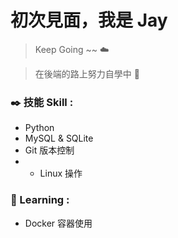 # 初次見面，我是 Jay

> Keep Going ~~   :cloud:

> 在後端的路上努力自學中 :blue_book:

### :black_nib: ​技能 Skill :

+ Python
+ MySQL & SQLite
+ Git 版本控制
+ + Linux 操作

### :book: Learning :

+ Docker 容器使用







